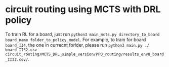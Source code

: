 # circuit routing using MCTS with DRL policy

To train RL for a board, just run `python3 main_mcts.py directory_to_board board_name folder_to_policy_model`. For example, to train for board `board_II4`, the one in currecnt forlder, please run `python3 main.py ./ board_II32.csv circuit_routing/MCTS_DRL_simple_version/PPO_routing/results_env0_board_II32.csv/`.